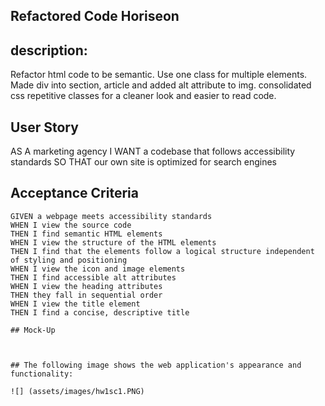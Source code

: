 ## Refactored Code Horiseon

## description:

Refactor html code to be semantic. Use one class for multiple elements. Made div into section, article and added alt attribute to img.
consolidated css repetitive classes for a cleaner look and easier to read code.

## User Story

AS A marketing agency
I WANT a codebase that follows accessibility standards
SO THAT our own site is optimized for search engines

## Acceptance Criteria

```
GIVEN a webpage meets accessibility standards
WHEN I view the source code
THEN I find semantic HTML elements
WHEN I view the structure of the HTML elements
THEN I find that the elements follow a logical structure independent of styling and positioning
WHEN I view the icon and image elements
THEN I find accessible alt attributes
WHEN I view the heading attributes
THEN they fall in sequential order
WHEN I view the title element
THEN I find a concise, descriptive title

## Mock-Up



## The following image shows the web application's appearance and functionality:

![] (assets/images/hw1sc1.PNG)